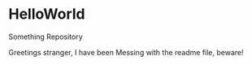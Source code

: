 # HelloWorld
Something Repository

Greetings stranger,
I have been Messing with the readme file, beware!
